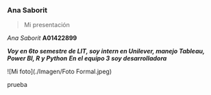 ﻿### Ana Saborit 

> Mi presentación 

*Ana Saborit*
**A01422899**


***Voy en 6to semestre de LIT, soy intern en Unilever, manejo Tableau, Power BI, R y Python***
***En el equipo 3 soy desarrolladora***


![Mi foto](./Imagen/Foto Formal.jpeg)

prueba


